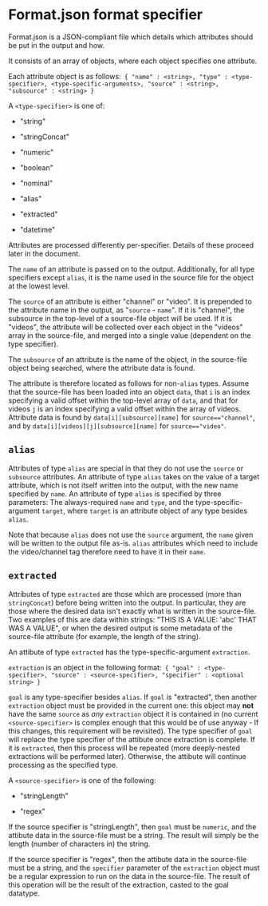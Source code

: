# Format.json format specifier

Format.json is a JSON-compliant file which details which attributes should be put 
in the output and how.

It consists of an array of objects, where each object specifies one attribute.

Each attribute object is as follows:`
{
    "name" : <string>,
    "type" : <type-specifier>,
    <type-specific-arguments>,
    "source" : <string>,
    "subsource" : <string>
}`

A `<type-specifier>` is one of:

 - "string"

 - "stringConcat"

 - "numeric"

 - "boolean"

 - "nominal"

 - "alias"

 - "extracted"

 - "datetime"

Attributes are processed differently per-specifier. Details of these proceed later 
in the document.

The `name` of an attribute is passed on to the output. Additionally, for all type 
specifiers except `alias`, it is the name used in the source file for the object 
at the lowest level.

The `source` of an attribute is either "channel" or "video". It is prepended to 
the attribute name in the output, as "`source` - `name`". If it is "channel", the 
subsource in the top-level of a source-file object will be used. If it is 
"videos", the attribute will be collected over each object in the "videos" array 
in the source-file, and merged into a single value (dependent on the type specifier).

The `subsource` of an attribute is the name of the object, in the source-file 
object being searched, where the attribute data is found.

The attribute is therefore located as follows for non-`alias` types. Assume that 
the source-file has been loaded into an object `data`, that `i` is an index 
specifying a valid offset within the top-level array of `data`, and that for 
videos `j` is an index specifying a valid offset within the array of videos. 
Attribute data is found by `data[i][subsource][name]` for `source=="channel"`, and 
by `data[i][videos][j][subsource][name]` for `source=="video"`.

## `alias`

Attributes of type `alias` are special in that they do not use the `source` or 
`subsource` attributes. An attribute of type `alias` takes on the value of a 
target attribute, which is not itself written into the output, with the new name 
specified by `name`. An attribute of type `alias` is specified by three 
parameters: The always-required `name` and `type`, and the type-specific-argument 
`target`, where `target` is an attribute object of any type besides `alias`.

Note that because `alias` does not use the `source` argument, the `name` given 
will be written to the output file as-is. `alias` attributes which need to include 
the video/channel tag therefore need to have it in their `name`.

## `extracted`

Attributes of type `extracted` are those which are processed (more than 
`stringConcat`) before being written into the output. In particular, they are 
those where the desired data isn't exactly what is written in the source-file. Two 
examples of this are data within strings: "THIS IS A VALUE: 'abc' THAT WAS A 
VALUE", or when the desired output is some metadata of the source-file attribute 
(for example, the length of the string).

An attibute of type `extracted` has the type-specific-argument `extraction`.

`extraction` is an object in the following format:`
{
    "goal" : <type-specifier>,
    "source" : <source-specifier>,
    "specifier" : <optional string>
}`

`goal` is any type-specifier besides `alias`. If `goal` is "extracted", then 
another `extraction` object must be provided in the current one: this object may 
**not** have the same `source` as *any* `extraction` object it is contained in (no 
current `<source-specifier>` is complex enough that this would be of use anyway - 
If this changes, this requirement will be revisited). The type specifier of `goal` 
will replace the type specifier of the attibute once extraction is complete. If it 
is `extracted`, then this process will be repeated (more deeply-nested extractions 
will be performed later). Otherwise, the attibute will continue processing as the 
specified type.

A `<source-specifier>` is one of the following:

 - "stringLength"
 
 - "regex"
 
If the source specifier is "stringLength", then `goal` must be `numeric`, and the 
attibute data in the source-file must be a string. The result will simply be the 
length (number of characters in) the string.

If the source specifier is "regex", then the attibute data in the source-file must 
be a string, and the `specifier` parameter of the `extraction` object must be a 
regular expression to run on the data in the source-file. The result of this 
operation will be the result of the extraction, casted to the goal datatype.
